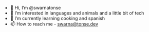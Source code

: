 - 👋 Hi, I’m @swarnatonse
- 👀 I’m interested in languages and animals and a little bit of tech
- 🌱 I’m currently learning cooking and spanish
- 📫 How to reach me - swarna@tonse.dev

<!---
swarnatonse/swarnatonse is a ✨ special ✨ repository because its `README.md` (this file) appears on your GitHub profile.
You can click the Preview link to take a look at your changes.
--->
